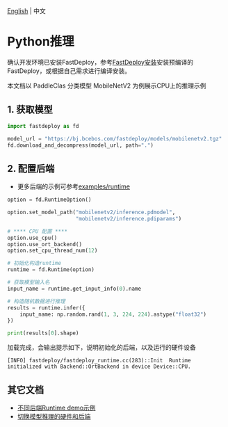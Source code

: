 [English](../../../en/quick_start/runtime/python.md) | 中文

# Python推理

确认开发环境已安装FastDeploy，参考[FastDeploy安装](../../build_and_install/)安装预编译的FastDeploy，或根据自己需求进行编译安装。

本文档以 PaddleClas 分类模型 MobileNetV2 为例展示CPU上的推理示例

## 1. 获取模型

``` python
import fastdeploy as fd

model_url = "https://bj.bcebos.com/fastdeploy/models/mobilenetv2.tgz"
fd.download_and_decompress(model_url, path=".")
```

## 2. 配置后端

- 更多后端的示例可参考[examples/runtime](https://github.com/PaddlePaddle/FastDeploy/tree/develop/examples/runtime)

``` python
option = fd.RuntimeOption()

option.set_model_path("mobilenetv2/inference.pdmodel",
                      "mobilenetv2/inference.pdiparams")

# **** CPU 配置 ****
option.use_cpu()
option.use_ort_backend()
option.set_cpu_thread_num(12)

# 初始化构造runtime
runtime = fd.Runtime(option)

# 获取模型输入名
input_name = runtime.get_input_info(0).name

# 构造随机数据进行推理
results = runtime.infer({
    input_name: np.random.rand(1, 3, 224, 224).astype("float32")
})

print(results[0].shape)
```
加载完成，会输出提示如下，说明初始化的后端，以及运行的硬件设备
```
[INFO] fastdeploy/fastdeploy_runtime.cc(283)::Init	Runtime initialized with Backend::OrtBackend in device Device::CPU.
```

## 其它文档

- [不同后端Runtime demo示例](../../../../examples/runtime/README.md)
- [切换模型推理的硬件和后端](../../faq/how_to_change_backend.md)
